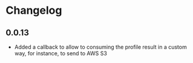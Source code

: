 # Changelog
## 0.0.13

- Added a callback to allow to consuming the profile result in a custom way, for instance, to send to AWS S3 